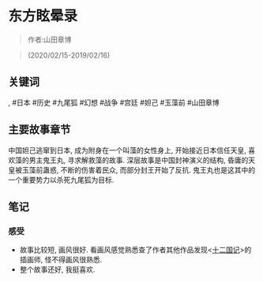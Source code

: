 # 东方眩晕录

> 作者:山田章博

> (2020/02/15-2019/02/16)

## 关键词
, #日本 #历史 #九尾狐 #幻想 #战争 #宫廷 #妲己 #玉藻前 #山田章博

## 主要故事章节
中国妲己逃窜到日本, 成为附身在一个叫藻的女性身上, 开始接近日本信任天皇, 喜欢藻的男主鬼王丸, 寻求解救藻的故事. 深层故事是中国封神演义的结构, 昏庸的天皇被玉藻前蛊惑, 不断的伤害着民众, 而部分封王开始了反抗. 鬼王丸也是这其中的一个重要势力以杀死九尾狐为目标.


## 笔记
### 感受
* 故事比较短, 画风很好. 看画风感觉熟悉查了作者其他作品发现\<[十二国记](../2017/十二国记.md)\>的插画师, 怪不得画风很熟悉.
* 整个故事还好, 我挺喜欢.

